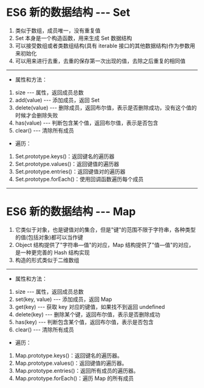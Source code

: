 # ES6 新的数据结构 --- Set   
1. 类似于数组，成员唯一，没有重复值
2. Set 本身是一个构造函数，用来生成 Set 数据结构
3. 可以接受数组或者类数组结构(具有 iterable 接口的其他数据结构)作为参数用来初始化
4. 可以用来进行去重，去重的保存第一次出现的值，去除之后重复的相同值

---------------------------------------------------

* 属性和方法：  
1. size --- 属性，返回成员总数
2. add(value) --- 添加成员，返回 Set
3. delete(value) --- 删除成员，返回布尔值，表示是否删除成功，没有这个值的时候才会删除失败
4. has(value) --- 判断包含某个值，返回布尔值，表示是否包含
5. clear() --- 清除所有成员

* 遍历：
1. Set.prototype.keys()：返回键名的遍历器
2. Set.prototype.values()：返回键值的遍历器
3. Set.prototype.entries()：返回键值对的遍历器
4. Set.prototype.forEach()：使用回调函数遍历每个成员

--------------------------------------------------

# ES6 新的数据结构 --- Map
1. 它类似于对象，也是键值对的集合，但是"键"的范围不限于字符串，各种类型的值(包括对象)都可以当作键
2. Object 结构提供了"字符串—值"的对应，Map 结构提供了"值—值"的对应，是一种更完善的 Hash 结构实现
3. 构造的形式类似于二维数组

--------------------------------------------------

* 属性和方法：  
1. size --- 属性，返回成员总数
2. set(key, value) --- 添加成员，返回 Map
3. get(key) --- 获取 key 对应的键值，如果找不到返回 undefined
4. delete(key) --- 删除某个键，返回布尔值，表示是否删除成功
5. has(key) --- 判断包含某个值，返回布尔值，表示是否包含
6. clear() --- 清除所有成员

* 遍历：
1. Map.prototype.keys()：返回键名的遍历器。
2. Map.prototype.values()：返回键值的遍历器。
3. Map.prototype.entries()：返回所有成员的遍历器。
4. Map.prototype.forEach()：遍历 Map 的所有成员